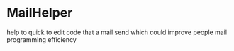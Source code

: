# MailHelper
help to quick to edit code that a mail send which could improve people mail programming efficiency
